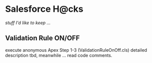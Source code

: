 # Salesforce H@cks
*stuff I'd like to keep …* 

## Validation Rule ON/OFF
execute anonymous Apex Step 1-3 (ValidationRuleOnOff.cls)
detailed description tbd, meanwhile … read code comments.